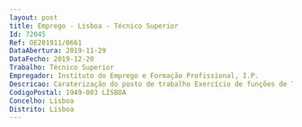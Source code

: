 ```yaml
--- 
layout: post
title: Emprego - Lisboa - Técnico Superior
Id: 72045
Ref: OE201911/0661
DataAbertura: 2019-11-29
DataFecho: 2019-12-20
Trabalho: Técnico Superior
Empregador: Instituto do Emprego e Formação Profissional, I.P.
Descricao: Caraterização do posto de trabalho Exercício de funções de Técnico Superior no Departamento de Planeamento, Gestão e Controlo, área financeira, no âmbito das competências definidas no art.º 10 da Portaria nº 319 2012, de 12 de outubro, publicada no DR 1ªSérie nº 198 de 12 de outubro de 2012.Atividades Registo contabilístico da entrada de documentos de pagamento Elaboração de todo o procedimento associado ao processamento de faturas  validação com o processo de aquisição, confirmar a autorização da despesa, confirmação de serviços, validação de certidões de não dívida Monitorização de contratos na vertente da execução financeira receções Registos contabilísticos associados com respeito pelas normas internas e legais em vigor aplicáveis à contabilidade pública Classificação patrimonial e analítica de todo o tipo de despesa Controlo das contas correntes de fornecedores e outros devedores.
CodigoPostal: 1949-003 LISBOA
Concelho: Lisboa
Distrito: Lisboa
--- 
```

